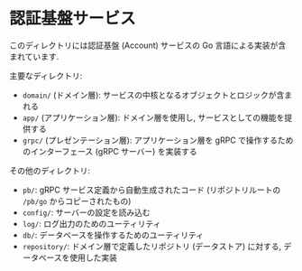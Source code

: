 # 認証基盤サービス

このディレクトリには認証基盤 (Account) サービスの Go 言語による実装が含まれています.

主要なディレクトリ:

- `domain/` (ドメイン層): サービスの中核となるオブジェクトとロジックが含まれる
- `app/` (アプリケーション層): ドメイン層を使用し, サービスとしての機能を提供する
- `grpc/` (プレゼンテーション層): アプリケーション層を gRPC で操作するためのインターフェース (gRPC サーバー) を実装する

その他のディレクトリ:

- `pb/`: gRPC サービス定義から自動生成されたコード (リポジトリルートの `/pb/go` からコピーされたもの)
- `config/`: サーバーの設定を読み込む
- `log/`: ログ出力のためのユーティリティ
- `db/`: データベースを操作するためのユーティリティ
- `repository/`: ドメイン層で定義したリポジトリ (データストア) に対する, データベースを使用した実装
